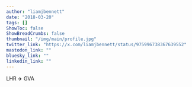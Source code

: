 ```yaml
---
author: "liamjbennett"
date: "2018-03-20"
tags: []
ShowToc: false
ShowBreadCrumbs: false
thumbnail: "/img/main/profile.jpg"
twitter_link: "https://x.com/liamjbennett/status/975996738367639552"
mastodon_link: ""
bluesky_link: ""
linkedin_link: ""
---
```


LHR ✈️ GVA

